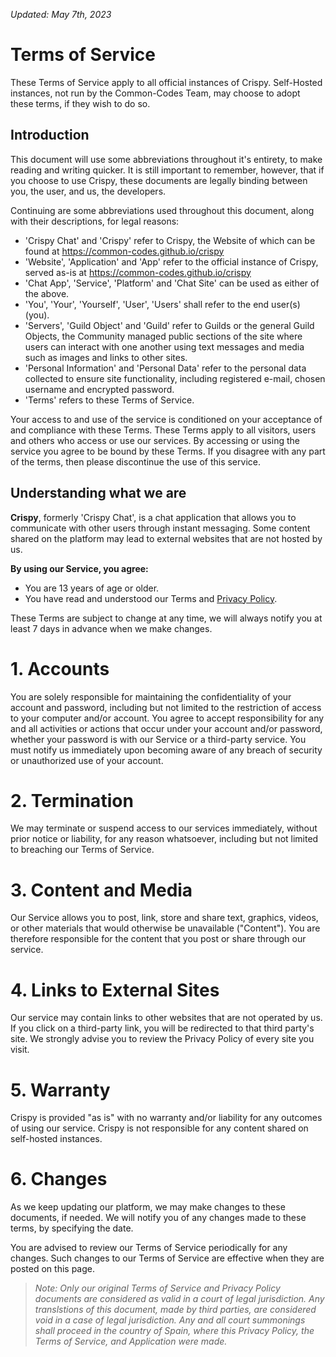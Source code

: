 *Updated: May 7th, 2023*

# Terms of Service

These Terms of Service apply to all official instances of Crispy. Self-Hosted instances, not run by the Common-Codes Team, may choose to adopt these terms, if they wish to do so.

## Introduction

This document will use some abbreviations throughout it's entirety, to make reading and writing quicker.
It is still important to remember, however, that if you choose to use Crispy, these documents are legally binding between you, the user, and us, the developers.

Continuing are some abbreviations used throughout this document, along with their descriptions, for legal reasons:

- 'Crispy Chat' and 'Crispy' refer to Crispy, the Website of which can be found at https://common-codes.github.io/crispy
- 'Website', 'Application' and 'App' refer to the official instance of Crispy, served as-is at https://common-codes.github.io/crispy
- 'Chat App', 'Service', 'Platform' and 'Chat Site' can be used as either of the above.
- 'You', 'Your', 'Yourself', 'User', 'Users' shall refer to the end user(s) (you).
- 'Servers', 'Guild Object' and 'Guild' refer to Guilds or the general Guild Objects, the Community managed public sections of the site where users can interact with one another using text messages and media such as images and links to other sites.
- 'Personal Information' and 'Personal Data' refer to the personal data collected to ensure site functionality, including registered e-mail, chosen username and encrypted password.
- 'Terms' refers to these Terms of Service.

Your access to and use of the service is conditioned on your acceptance of and compliance with these Terms. These Terms apply to all visitors, users and others who access or use our services. By accessing or using the service you agree to be bound by these Terms. If you disagree with any part of the terms, then please discontinue the use of this service.

## Understanding what we are

**Crispy**, formerly 'Crispy Chat', is a chat application that allows you to communicate with other users through instant messaging. Some content shared on the platform may lead to external websites that are not hosted by us.

**By using our Service, you agree:**

- You are 13 years of age or older.
- You have read and understood our Terms and [Privacy Policy](https://github.com/Common-Codes/blob/main/legal/Privacy%20Policy).

These Terms are subject to change at any time, we will always notify you at least 7 days in advance when we make changes.

# 1. Accounts

You are solely responsible for maintaining the confidentiality of your account and password, including but not limited to the restriction of access to your computer and/or account. You agree to accept responsibility for any and all activities or actions that occur under your account and/or password, whether your password is with our Service or a third-party service. You must notify us immediately upon becoming aware of any breach of security or unauthorized use of your account.

# 2. Termination

We may terminate or suspend access to our services immediately, without prior notice or liability, for any reason whatsoever, including but not limited to breaching our Terms of Service.

# 3. Content and Media

Our Service allows you to post, link, store and share text, graphics, videos, or other materials that would otherwise be unavailable ("Content"). You are therefore responsible for the content that you post or share through our service.

# 4. Links to External Sites

Our service may contain links to other websites that are not operated by us. If you click on a third-party link, you will be redirected to that third party's site. We strongly advise you to review the Privacy Policy of every site you visit.

# 5. Warranty

Crispy is provided "as is" with no warranty and/or liability for any outcomes of using our service. Crispy is not responsible for any content shared on self-hosted instances.

# 6. Changes

As we keep updating our platform, we may make changes to these documents, if needed.
We will notify you of any changes made to these terms, by specifying the date.

You are advised to review our Terms of Service periodically for any changes.
Such changes to our Terms of Service are effective when they are posted on this page.

> *Note: Only our original Terms of Service and Privacy Policy documents are considered as valid in a court of legal jurisdiction. Any translstions of this document, made by third parties, are considered void in a case of legal jurisdiction. Any and all court summonings shall proceed in the country of Spain, where this Privacy Policy, the Terms of Service, and Application were made.*
